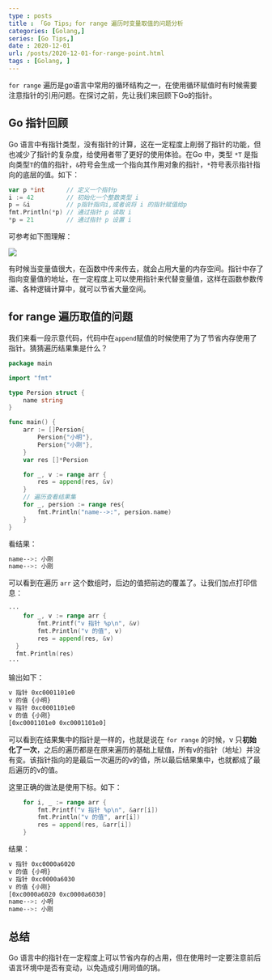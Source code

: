 ```yaml
---
type : posts
title : 「Go Tips」for range 遍历时变量取值的问题分析
categories: [Golang,] 
series: [Go Tips,]
date : 2020-12-01
url: /posts/2020-12-01-for-range-point.html 
tags : [Golang, ]
---
```


`for range` 遍历是go语言中常用的循环结构之一，在使用循环赋值时有时候需要注意指针的引用问题。在探讨之前，先让我们来回顾下Go的指针。

## Go 指针回顾

Go 语言中有指针类型，没有指针的计算，这在一定程度上削弱了指针的功能，但也减少了指针的复杂度，给使用者带了更好的使用体验。在Go 中，类型 `*T` 是指向类型`T`的值的指针，`&`符号会生成一个指向其作用对象的指针，`*`符号表示指针指向的底层的值。如下：

```go
var p *int      // 定义一个指针p 
i := 42         // 初始化一个整数类型 i 
p = &i          // p指针指向i,或者说将 i 的指针赋值给p  
fmt.Println(*p) // 通过指针 p 读取 i
*p = 21         // 通过指针 p 设置 i
```

可参考如下图理解：

![](/static/imgs/go/pointer.jpg)

有时候当变量值很大，在函数中传来传去，就会占用大量的内存空间。指针中存了指向变量值的地址，在一定程度上可以使用指针来代替变量值，这样在函数参数传递、各种逻辑计算中，就可以节省大量空间。

## for range 遍历取值的问题

我们来看一段示意代码，代码中在`append`赋值的时候使用了为了节省内存使用了指针。猜猜遍历结果集是什么？

```go
package main

import "fmt"

type Persion struct {
	name string
}

func main() {
	arr := []Persion{
		Persion{"小明"},
		Persion{"小刚"},
	}
	var res []*Persion

	for _, v := range arr {
		res = append(res, &v)
	}
	// 遍历查看结果集
	for _, persion := range res{
		fmt.Println("name-->:", persion.name)
	}
}
```

看结果：

```bash
name-->: 小刚
name-->: 小刚
```

可以看到在遍历 `arr` 这个数组时，后边的值把前边的覆盖了。让我们加点打印信息：

```go
···
	for _, v := range arr {
		fmt.Printf("v 指针 %p\n", &v)
		fmt.Println("v 的值", v)
		res = append(res, &v)
  }
  fmt.Println(res)
···
```

输出如下：

```bash 
v 指针 0xc0001101e0
v 的值 {小明}
v 指针 0xc0001101e0
v 的值 {小刚}
[0xc0001101e0 0xc0001101e0]

```

可以看到在结果集中的指针是一样的，也就是说在 `for range` 的时候，v 只**初始化了一次**，之后的遍历都是在原来遍历的基础上赋值，所有v的指针（地址）并没有变。该指针指向的是最后一次遍历的v的值，所以最后结果集中，也就都成了最后遍历的v的值。

这里正确的做法是使用下标。如下：

```go 
	for i, _ := range arr {
		fmt.Printf("v 指针 %p\n", &arr[i])
		fmt.Println("v 的值", arr[i])
		res = append(res, &arr[i])
	}
```

结果： 

```bash 
v 指针 0xc0000a6020
v 的值 {小明}
v 指针 0xc0000a6030
v 的值 {小刚}
[0xc0000a6020 0xc0000a6030]
name-->: 小明
name-->: 小刚
```

## 总结 

Go 语言中的指针在一定程度上可以节省内存的占用，但在使用时一定要注意前后语言环境中是否有变动，以免造成引用同值的锅。
